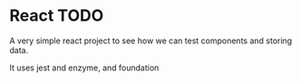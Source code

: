 # React TODO

A very simple react project to see how we can test components and storing data.

It uses jest and enzyme, and foundation